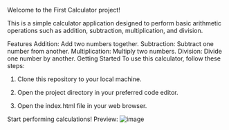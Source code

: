 Welcome to the First Calculator project!

This is a simple calculator application designed to perform basic arithmetic operations such as addition, subtraction, multiplication, and division.

Features
Addition: Add two numbers together.
Subtraction: Subtract one number from another.
Multiplication: Multiply two numbers.
Division: Divide one number by another.
Getting Started
To use this calculator, follow these steps:

1. Clone this repository to your local machine.


2. Open the project directory in your preferred code editor.
3. Open the index.html file in your web browser.

Start performing calculations!
Preview:
![image](https://github.com/04amanrajj/Pro/assets/136756095/87f6d598-bd42-4bcf-8d29-26d5c5e5abd8)

